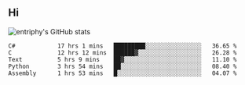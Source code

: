 ## Hi
![entriphy's GitHub stats](https://github-readme-stats.vercel.app/api?username=entriphy&show_icons=true&title_color=2196F3&bg_color=212121&text_color=FAFAFA&hide_border=true)
<!--START_SECTION:waka-->

```text
C#            17 hrs 1 mins   █████████░░░░░░░░░░░░░░░░   36.65 %
C             12 hrs 12 mins  ██████▓░░░░░░░░░░░░░░░░░░   26.28 %
Text          5 hrs 9 mins    ██▓░░░░░░░░░░░░░░░░░░░░░░   11.10 %
Python        3 hrs 54 mins   ██░░░░░░░░░░░░░░░░░░░░░░░   08.40 %
Assembly      1 hrs 53 mins   █░░░░░░░░░░░░░░░░░░░░░░░░   04.07 %
```

<!--END_SECTION:waka-->
